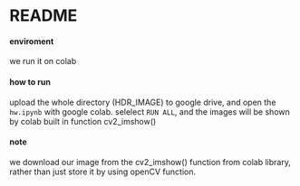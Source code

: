 # README

#### enviroment
we run it on colab

#### how to run
upload the whole directory (HDR_IMAGE) to google drive, and open the `hw.ipynb` with google colab. selelect `RUN ALL`, and the images will be shown by colab built in function cv2_imshow()

#### note
we download our image from the cv2_imshow() function from colab library, rather than just store it by using openCV function.